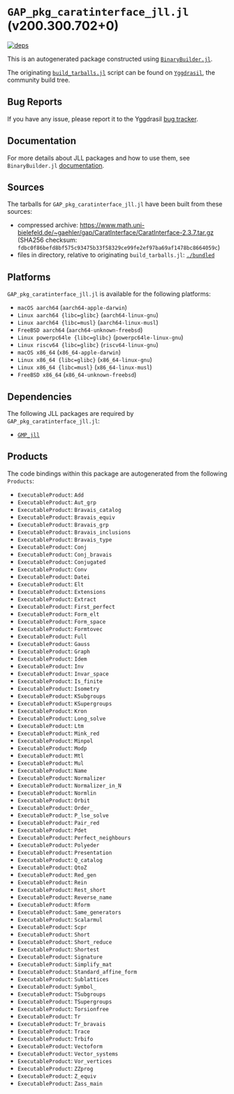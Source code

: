 # `GAP_pkg_caratinterface_jll.jl` (v200.300.702+0)

[![deps](https://juliahub.com/docs/GAP_pkg_caratinterface_jll/deps.svg)](https://juliahub.com/ui/Packages/General/GAP_pkg_caratinterface_jll/)

This is an autogenerated package constructed using [`BinaryBuilder.jl`](https://github.com/JuliaPackaging/BinaryBuilder.jl).

The originating [`build_tarballs.jl`](https://github.com/JuliaPackaging/Yggdrasil/blob/52f645c34e7e0e28740f723c57b887147ecf77a3/G/GAP_pkg/GAP_pkg_caratinterface/build_tarballs.jl) script can be found on [`Yggdrasil`](https://github.com/JuliaPackaging/Yggdrasil/), the community build tree.

## Bug Reports

If you have any issue, please report it to the Yggdrasil [bug tracker](https://github.com/JuliaPackaging/Yggdrasil/issues).

## Documentation

For more details about JLL packages and how to use them, see `BinaryBuilder.jl` [documentation](https://docs.binarybuilder.org/stable/jll/).

## Sources

The tarballs for `GAP_pkg_caratinterface_jll.jl` have been built from these sources:

* compressed archive: https://www.math.uni-bielefeld.de/~gaehler/gap/CaratInterface/CaratInterface-2.3.7.tar.gz (SHA256 checksum: `fdbc0f86befd8bf575c93475b33f58329ce99fe2ef97ba69af1478bc8664059c`)
* files in directory, relative to originating `build_tarballs.jl`: [`./bundled`](https://github.com/JuliaPackaging/Yggdrasil/tree/52f645c34e7e0e28740f723c57b887147ecf77a3/G/GAP_pkg/GAP_pkg_caratinterface/bundled)

## Platforms

`GAP_pkg_caratinterface_jll.jl` is available for the following platforms:

* `macOS aarch64` (`aarch64-apple-darwin`)
* `Linux aarch64 {libc=glibc}` (`aarch64-linux-gnu`)
* `Linux aarch64 {libc=musl}` (`aarch64-linux-musl`)
* `FreeBSD aarch64` (`aarch64-unknown-freebsd`)
* `Linux powerpc64le {libc=glibc}` (`powerpc64le-linux-gnu`)
* `Linux riscv64 {libc=glibc}` (`riscv64-linux-gnu`)
* `macOS x86_64` (`x86_64-apple-darwin`)
* `Linux x86_64 {libc=glibc}` (`x86_64-linux-gnu`)
* `Linux x86_64 {libc=musl}` (`x86_64-linux-musl`)
* `FreeBSD x86_64` (`x86_64-unknown-freebsd`)

## Dependencies

The following JLL packages are required by `GAP_pkg_caratinterface_jll.jl`:

* [`GMP_jll`](https://github.com/JuliaBinaryWrappers/GMP_jll.jl)

## Products

The code bindings within this package are autogenerated from the following `Products`:

* `ExecutableProduct`: `Add`
* `ExecutableProduct`: `Aut_grp`
* `ExecutableProduct`: `Bravais_catalog`
* `ExecutableProduct`: `Bravais_equiv`
* `ExecutableProduct`: `Bravais_grp`
* `ExecutableProduct`: `Bravais_inclusions`
* `ExecutableProduct`: `Bravais_type`
* `ExecutableProduct`: `Conj`
* `ExecutableProduct`: `Conj_bravais`
* `ExecutableProduct`: `Conjugated`
* `ExecutableProduct`: `Conv`
* `ExecutableProduct`: `Datei`
* `ExecutableProduct`: `Elt`
* `ExecutableProduct`: `Extensions`
* `ExecutableProduct`: `Extract`
* `ExecutableProduct`: `First_perfect`
* `ExecutableProduct`: `Form_elt`
* `ExecutableProduct`: `Form_space`
* `ExecutableProduct`: `Formtovec`
* `ExecutableProduct`: `Full`
* `ExecutableProduct`: `Gauss`
* `ExecutableProduct`: `Graph`
* `ExecutableProduct`: `Idem`
* `ExecutableProduct`: `Inv`
* `ExecutableProduct`: `Invar_space`
* `ExecutableProduct`: `Is_finite`
* `ExecutableProduct`: `Isometry`
* `ExecutableProduct`: `KSubgroups`
* `ExecutableProduct`: `KSupergroups`
* `ExecutableProduct`: `Kron`
* `ExecutableProduct`: `Long_solve`
* `ExecutableProduct`: `Ltm`
* `ExecutableProduct`: `Mink_red`
* `ExecutableProduct`: `Minpol`
* `ExecutableProduct`: `Modp`
* `ExecutableProduct`: `Mtl`
* `ExecutableProduct`: `Mul`
* `ExecutableProduct`: `Name`
* `ExecutableProduct`: `Normalizer`
* `ExecutableProduct`: `Normalizer_in_N`
* `ExecutableProduct`: `Normlin`
* `ExecutableProduct`: `Orbit`
* `ExecutableProduct`: `Order_`
* `ExecutableProduct`: `P_lse_solve`
* `ExecutableProduct`: `Pair_red`
* `ExecutableProduct`: `Pdet`
* `ExecutableProduct`: `Perfect_neighbours`
* `ExecutableProduct`: `Polyeder`
* `ExecutableProduct`: `Presentation`
* `ExecutableProduct`: `Q_catalog`
* `ExecutableProduct`: `QtoZ`
* `ExecutableProduct`: `Red_gen`
* `ExecutableProduct`: `Rein`
* `ExecutableProduct`: `Rest_short`
* `ExecutableProduct`: `Reverse_name`
* `ExecutableProduct`: `Rform`
* `ExecutableProduct`: `Same_generators`
* `ExecutableProduct`: `Scalarmul`
* `ExecutableProduct`: `Scpr`
* `ExecutableProduct`: `Short`
* `ExecutableProduct`: `Short_reduce`
* `ExecutableProduct`: `Shortest`
* `ExecutableProduct`: `Signature`
* `ExecutableProduct`: `Simplify_mat`
* `ExecutableProduct`: `Standard_affine_form`
* `ExecutableProduct`: `Sublattices`
* `ExecutableProduct`: `Symbol_`
* `ExecutableProduct`: `TSubgroups`
* `ExecutableProduct`: `TSupergroups`
* `ExecutableProduct`: `Torsionfree`
* `ExecutableProduct`: `Tr`
* `ExecutableProduct`: `Tr_bravais`
* `ExecutableProduct`: `Trace`
* `ExecutableProduct`: `Trbifo`
* `ExecutableProduct`: `Vectoform`
* `ExecutableProduct`: `Vector_systems`
* `ExecutableProduct`: `Vor_vertices`
* `ExecutableProduct`: `ZZprog`
* `ExecutableProduct`: `Z_equiv`
* `ExecutableProduct`: `Zass_main`
